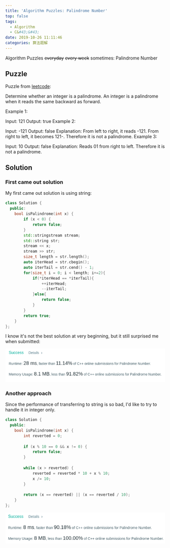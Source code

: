 ```yaml
---
title: 'Algorithm Puzzles: Palindrome Number'
top: false
tags:
  - Algorithm
  - C&#43;&#43;
date: 2019-10-26 11:11:46
categories: 算法题解
---
```

Algorithm Puzzles ~~everyday~~ ~~every week~~ sometimes: Palindrome Number

<!--more-->

## Puzzle
Puzzle from [leetcode](https://leetcode.com):

Determine whether an integer is a palindrome. An integer is a palindrome when it reads the same backward as forward.

Example 1:

Input: 121
Output: true
Example 2:

Input: -121
Output: false
Explanation: From left to right, it reads -121. From right to left, it becomes 121-. Therefore it is not a palindrome.
Example 3:

Input: 10
Output: false
Explanation: Reads 01 from right to left. Therefore it is not a palindrome.

## Solution
### First came out solution
My first came out solution is using string:

```cpp
class Solution {
  public:
    bool isPalindrome(int x) {
        if (x < 0) {
            return false;
        }
        std::stringstream stream;
        std::string str;
        stream << x;
        stream >> str;
        size_t length = str.length();
        auto iterHead = str.cbegin();
        auto iterTail = str.cend() - 1;
        for(size_t i = 0; i < length; i+=2){
            if(*iterHead == *iterTail){
                ++iterHead;
                --iterTail;
            }else{
                return false;
            }
        }
        return true;
    }
};

```

I know it's not the best solution at very beginning, but it still surprised me when submitted:

![](Algorithm-Puzzles-Palindrome-Number/s1.png)

### Another approach

Since the performance of transferring to string is so bad, I'd like to try to handle it in integer only.

```cpp
class Solution {
  public:
    bool isPalindrome(int x) {
        int reverted = 0;

        if (x % 10 == 0 && x != 0) {
            return false;
        }

        while (x > reverted) {
            reverted = reverted * 10 + x % 10;
            x /= 10;
        }

        return (x == reverted) || (x == reverted / 10);
    }
};
```

![](Algorithm-Puzzles-Palindrome-Number/s2.png)
